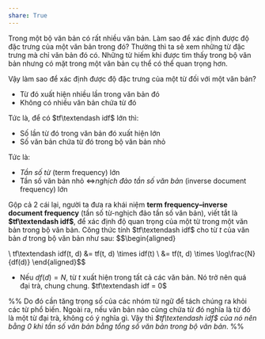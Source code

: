 ```yaml
---
share: True
---
```

Trong một bộ văn bản có rất nhiều văn bản. Làm sao để xác định được độ đặc trưng của một văn bản trong đó? Thường thì ta sẽ xem những từ đặc trưng mà chỉ văn bản đó có. Những từ hiếm khi được tìm thấy trong bộ văn bản nhưng có mặt trong một văn bản cụ thể có thể quan trọng hơn.

Vậy làm sao để xác định được độ đặc trưng của một từ đối với một văn bản?
- Từ đó xuất hiện nhiều lần trong văn bản đó
- Không có nhiều văn bản chứa từ đó

Tức là, để có $tf\textendash idf$ lớn thì:
- Số lần từ đó trong văn bản đó xuất hiện lớn 
- Số văn bản chứa từ đó trong bộ văn bản nhỏ 

Tức là:
- *Tần số từ* (term frequency) lớn
- Tần số văn bản nhỏ ⇔*nghịch đảo tần số văn bản* (inverse document frequency) lớn

Gộp cả 2 cái lại, người ta đưa ra khái niệm **term frequency–inverse document frequency** (tần số từ-nghịch đảo tần số văn bản), viết tắt là **$tf\textendash idf$**, để xác định độ quan trọng của một từ trong một văn bản trong bộ văn bản. Công thức tính $tf\textendash idf$ cho từ $t$ của văn bản $d$ trong bộ văn bản như sau:
$$\begin{aligned}

\\ tf\textendash idf(t, d) &= tf(t, d) \times idf(t) 
\\ &= tf(t, d) \times \log\frac{N}{df(d)}
\end{aligned}$$

- Nếu $df(d)=N$, từ $t$ xuất hiện trong tất cả các văn bản. Nó trở nên quá đại trà, chung chung. $tf\textendash idf = 0$

%%
Do đó cần tăng trọng số của các nhóm từ ngữ để tách chúng ra khỏi các từ phổ biến.
Ngoài ra, nếu văn bản nào cũng chứa từ đó nghĩa là từ đó là một từ đại trà, không có ý nghĩa gì. Vậy thì *$tf\textendash idf$ của nó nên bằng $0$ khi tần số văn bản bằng tổng số văn bản trong bộ văn bản*.
%%
